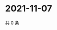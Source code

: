 # 2021-11-07

共 0 条

<!-- BEGIN WEIBO -->
<!-- 最后更新时间 Sun Nov 07 2021 12:10:37 GMT+0800 (China Standard Time) -->

<!-- END WEIBO -->
